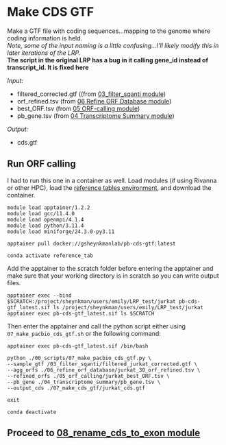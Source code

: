 # Make CDS GTF
Make a GTF file with coding sequences...mapping to the genome where coding information is held.<br />
*Note, some of the input naming is a little confusing...I'll likely modify this in later iterations of the LRP.*<br />
**The script in the original LRP has a bug in it calling gene_id instead of transcript_id. It is fixed here**

_Input:_ <br />
- filtered_corrected.gtf ((from [03_filter_sqanti module](https://github.com/efwatts/LRP_Troubleshooting/tree/main/03_filter_sqanti))
- orf_refined.tsv (from [06 Refine ORF Database module](https://github.com/efwatts/LRP_Troubleshooting/tree/main/06_refine_orf_database)) 
- best_ORF.tsv (from [05 ORF-calling module](https://github.com/efwatts/LRP_Troubleshooting/tree/main/05_orf-calling))
- pb_gene.tsv (from [04 Transcriptome Summary module](https://github.com/efwatts/LRP_Troubleshooting/tree/main/04_transcriptome_summary))

_Output:_
- cds.gtf

## Run ORF calling
I had to run this one in a container as well. Load modules (if using Rivanna or other HPC), load the [reference tables environment](https://github.com/efwatts/LRP_Troubleshooting/blob/main/01_reference_tables/reference_tables.yml), and download the container. <br />
```
module load apptainer/1.2.2
module load gcc/11.4.0  
module load openmpi/4.1.4
module load python/3.11.4
module load miniforge/24.3.0-py3.11

apptainer pull docker://gsheynkmanlab/pb-cds-gtf:latest

conda activate reference_tab
```
Add the apptainer to the scratch folder before entering the apptainer and make sure that your working directory is in scratch so you can write output files.
```
apptainer exec --bind $SCRATCH:/project/sheynkman/users/emily/LRP_test/jurkat pb-cds-gtf_latest.sif ls /project/sheynkman/users/emily/LRP_test/jurkat
apptainer exec pb-cds-gtf_latest.sif ls $SCRATCH
```
Then enter the apptainer and call the python script either using `07_make_pacbio_cds_gtf.sh` or the following command: <br />
```
apptainer exec pb-cds-gtf_latest.sif /bin/bash

python ./00_scripts/07_make_pacbio_cds_gtf.py \
--sample_gtf /03_filter_sqanti/filtered_jurkat_corrected.gtf \
--agg_orfs ./06_refine_orf_database/jurkat_30_orf_refined.tsv \
--refined_orfs ./05_orf_calling/jurkat_best_ORF.tsv \
--pb_gene ./04_transcriptome_summary/pb_gene.tsv \
--output_cds ./07_make_cds_gtf/jurkat_cds.gtf

exit

conda deactivate 
```

## Proceed to [08_rename_cds_to_exon module](https://github.com/efwatts/LRP_Troubleshooting/tree/main/08_rename_cds_to_exon)
